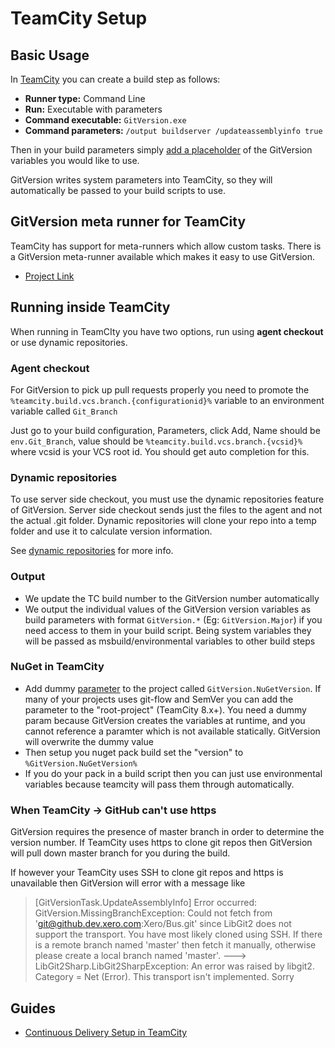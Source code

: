 # TeamCity Setup
## Basic Usage
In [TeamCity](https://www.jetbrains.com/teamcity/) you can create a build step as follows:

* **Runner type:** Command Line
* **Run:** Executable with parameters
* **Command executable:**  `GitVersion.exe`
* **Command parameters:** `/output buildserver /updateassemblyinfo true`

Then in your build parameters simply [add a placeholder](#nuget-in-teamcity) of the GitVersion variables you would like to use.

GitVersion writes system parameters into TeamCity, so they will automatically be passed to your build scripts to use.

## GitVersion meta runner for TeamCity
TeamCity has support for meta-runners which allow custom tasks. There is a GitVersion meta-runner available which makes it easy to use GitVersion.

 - [Project Link](https://github.com/JetBrains/meta-runner-power-pack/tree/master/gitversion)

## Running inside TeamCity
When running in TeamCIty you have two options, run using **agent checkout** or use dynamic repositories.

### Agent checkout
For GitVersion to pick up pull requests properly you need to promote the `%teamcity.build.vcs.branch.{configurationid}%` variable to an environment variable called `Git_Branch`

Just go to your build configuration, Parameters, click Add, Name should be `env.Git_Branch`, value should be `%teamcity.build.vcs.branch.{vcsid}%` where vcsid is your VCS root id. You should get auto completion for this.

### Dynamic repositories
To use server side checkout, you must use the dynamic repositories feature of GitVersion. Server side checkout sends just the files to the agent and not the actual .git folder. Dynamic repositories will clone your repo into a temp folder and use it to calculate version information.

See [dynamic repositories](../../more-info/dynamic-repositories.md) for more info.

### Output
* We update the TC build number to the GitVersion number automatically
* We output the individual values of the GitVersion version variables as build parameters with format `GitVersion.*` (Eg: `GitVersion.Major`) if you need access to them in your build script. Being system variables they will be passed as msbuild/environmental variables to other build steps

### NuGet in TeamCity
* Add dummy [parameter](http://confluence.jetbrains.com/display/TCD8/Configuring+Build+Parameters) to
the project called `GitVersion.NuGetVersion`. If many of your projects uses git-flow and SemVer you
can add the parameter to the "root-project" (TeamCity 8.x+). You need a dummy param because GitVersion creates the variables at runtime, and you cannot reference a paramter which is not available statically. GitVersion will overwrite the dummy value
* Then setup you nuget pack build set the "version" to `%GitVersion.NuGetVersion%`
* If you do your pack in a build script then you can just use environmental variables because teamcity will pass them through automatically.

### When TeamCity -> GitHub can't use https
GitVersion requires the presence of master branch in order to determine the version number.  If TeamCity uses https to clone git repos then GitVersion will pull down master branch for you during the build.

If however your TeamCity uses SSH to clone git repos and https is unavailable then GitVersion will error with a message like

> [GitVersionTask.UpdateAssemblyInfo] Error occurred: GitVersion.MissingBranchException: Could not fetch from 'git@github.dev.xero.com:Xero/Bus.git' since LibGit2 does not support the transport. You have most likely cloned using SSH. If there is a remote branch named 'master' then fetch it manually, otherwise please create a local branch named 'master'. ---> LibGit2Sharp.LibGit2SharpException: An error was raised by libgit2. Category = Net (Error).
This transport isn't implemented. Sorry

## Guides
 - [Continuous Delivery Setup in TeamCity](http://jake.ginnivan.net/blog/2014/07/09/my-typical-teamcity-build-setup)
